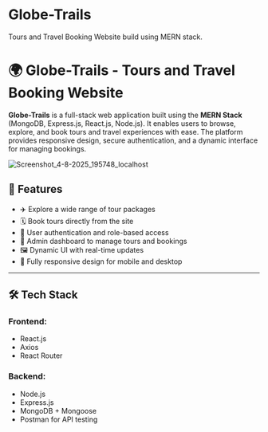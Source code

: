 # Globe-Trails
Tours and Travel Booking Website build using MERN stack.
# 🌍 Globe-Trails - Tours and Travel Booking Website

**Globe-Trails** is a full-stack web application built using the **MERN Stack** (MongoDB, Express.js, React.js, Node.js). It enables users to browse, explore, and book tours and travel experiences with ease. The platform provides responsive design, secure authentication, and a dynamic interface for managing bookings.



![Screenshot_4-8-2025_195748_localhost](https://github.com/user-attachments/assets/688d53ab-6b5e-42ab-9c27-b906b152c58f)





## 🚀 Features
- ✈️ Explore a wide range of tour packages
- 🗓️ Book tours directly from the site
- 🔐 User authentication and role-based access
- 🧳 Admin dashboard to manage tours and bookings
- 🖼️ Dynamic UI with real-time updates
- 📱 Fully responsive design for mobile and desktop

---

## 🛠️ Tech Stack

### Frontend:
- React.js
- Axios
- React Router
### Backend:
- Node.js
- Express.js
- MongoDB + Mongoose
- Postman for API testing

